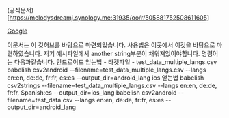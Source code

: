 (공식문서)[https://melodysdreamj.synology.me:31935/oo/r/505881752508611605]

[Google](http://www.google.co.kr)

이문서는 이 깃허브를 바탕으로 마련되었습니다.
사용법은 이곳에서 이것을 바탕으로 마련하였습니다. 저기 예시파일에서 another string부분이 채워져있어야합니다.
명령어는 다음과같습니다.
안드로이드 얻는법 - 타켓파일 - test_data_multiple_langs.csv
babelish csv2android --filename=test_data_multiple_langs.csv --langs en:en, de:de, fr:fr, es:es --output_dir=android_lang
ios 얻는법
babelish csv2strings --filename=test_data_multiple_langs.csv --langs en:en, de:de, fr:fr, Spanish:es --output_dir=ios_lang
babelish csv2android --filename=test_data.csv --langs en:en, de:de, fr:fr, es:es --output_dir=android_lang
